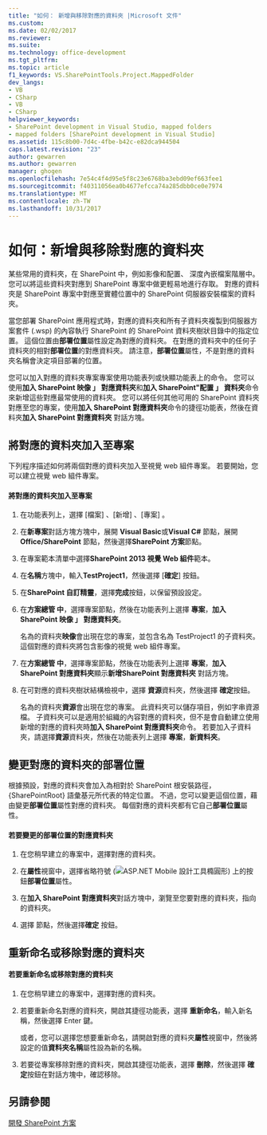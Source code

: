 ```yaml
---
title: "如何： 新增與移除對應的資料夾 |Microsoft 文件"
ms.custom: 
ms.date: 02/02/2017
ms.reviewer: 
ms.suite: 
ms.technology: office-development
ms.tgt_pltfrm: 
ms.topic: article
f1_keywords: VS.SharePointTools.Project.MappedFolder
dev_langs:
- VB
- CSharp
- VB
- CSharp
helpviewer_keywords:
- SharePoint development in Visual Studio, mapped folders
- mapped folders [SharePoint development in Visual Studio]
ms.assetid: 115c8b00-7d4c-4fbe-b42c-e82dca944504
caps.latest.revision: "23"
author: gewarren
ms.author: gewarren
manager: ghogen
ms.openlocfilehash: 7e54c4f4d95e5f8c23e6768ba3ebd09ef663fee1
ms.sourcegitcommit: f40311056ea0b4677efcca74a285dbb0ce0e7974
ms.translationtype: MT
ms.contentlocale: zh-TW
ms.lasthandoff: 10/31/2017
---
```

# <a name="how-to-add-and-remove-mapped-folders"></a>如何：新增與移除對應的資料夾
  某些常用的資料夾，在 SharePoint 中，例如影像和配置、 深度內嵌檔案階層中。 您可以將這些資料夾對應到 SharePoint 專案中做更輕易地進行存取。 對應的資料夾是 SharePoint 專案中對應至實體位置中的 SharePoint 伺服器安裝檔案的資料夾。  
  
 當您部署 SharePoint 應用程式時，對應的資料夾和所有子資料夾複製到伺服器方案套件 (.wsp) 的內容執行 SharePoint 的 SharePoint 資料夾樹狀目錄中的指定位置。 這個位置由**部署位置**屬性設定為對應的資料夾。 在對應的資料夾中的任何子資料夾的相對**部署位置**的對應資料夾。 請注意，**部署位置**屬性，不是對應的資料夾名稱會決定項目部署的位置。  
  
 您可以加入對應的資料夾專案專案使用功能表列或快顯功能表上的命令。 您可以使用**加入 SharePoint 映像 」 對應資料夾**和**加入 SharePoint"配置 」 資料夾**命令來新增這些對應最常使用的資料夾。 您可以將任何其他可用的 SharePoint 資料夾對應至您的專案，使用**加入 SharePoint 對應資料夾**命令的捷徑功能表，然後在資料夾**加入 SharePoint 對應資料夾**  對話方塊。  
  
## <a name="adding-mapped-folders-to-a-project"></a>將對應的資料夾加入至專案  
 下列程序描述如何將兩個對應的資料夾加入至視覺 web 組件專案。 若要開始，您可以建立視覺 web 組件專案。  
  
#### <a name="to-add-mapped-folders-to-a-project"></a>將對應的資料夾加入至專案  
  
1.  在功能表列上，選擇 [檔案] 、[新增] 、[專案] 。  
  
2.  在**新專案**對話方塊方塊中，展開  **Visual Basic**或**Visual C#**  節點，展開**Office/SharePoint**  節點，然後選擇**SharePoint 方案**節點。  
  
3.  在專案範本清單中選擇**SharePoint 2013 視覺 Web 組件**範本。  
  
4.  在**名稱**方塊中，輸入**TestProject1**，然後選擇 [**確定**] 按鈕。  
  
5.  在**SharePoint 自訂精靈**，選擇**完成**按鈕，以保留預設設定。  
  
6.  在**方案總管 中**，選擇專案節點，然後在功能表列上選擇 **專案**，**加入 SharePoint 映像 」 對應資料夾**。  
  
     名為的資料夾**映像**會出現在您的專案，並包含名為 TestProject1 的子資料夾。 這個對應的資料夾將包含影像的視覺 web 組件專案。  
  
7.  在**方案總管 中**，選擇專案節點，然後在功能表列上選擇 **專案**，**加入 SharePoint 對應資料夾**顯示**新增SharePoint 對應資料夾** 對話方塊。  
  
8.  在可對應的資料夾樹狀結構檢視中，選擇 **資源**資料夾，然後選擇 **確定**按鈕。  
  
     名為的資料夾**資源**會出現在您的專案。 此資料夾可以儲存項目，例如字串資源檔。 子資料夾可以是適用於組織的內容對應的資料夾，但不是會自動建立使用新增的對應的資料夾時**加入 SharePoint 對應資料夾**命令。 若要加入子資料夾，請選擇**資源**資料夾，然後在功能表列上選擇 **專案**，**新資料夾**。  
  
## <a name="changing-the-deployment-location-of-a-mapped-folder"></a>變更對應的資料夾的部署位置  
 根據預設，對應的資料夾會加入為相對於 SharePoint 根安裝路徑，{SharePointRoot} 語彙基元所代表的特定位置。 不過，您可以變更這個位置，藉由變更**部署位置**屬性對應的資料夾。 每個對應的資料夾都有它自己**部署位置**屬性。  
  
#### <a name="to-change-the-deployment-location-of-a-mapped-folder"></a>若要變更的部署位置的對應資料夾  
  
1.  在您稍早建立的專案中，選擇對應的資料夾。  
  
2.  在**屬性**視窗中，選擇省略符號 (![ASP.NET Mobile 設計工具橢圓形](../sharepoint/media/mwellipsis.gif "ASP.NET Mobile 設計工具橢圓形")) 上的按鈕**部署位置**屬性。  
  
3.  在**加入 SharePoint 對應資料夾**對話方塊中，瀏覽至您要對應的資料夾，指向的資料夾。  
  
4.  選擇  節點，然後選擇**確定** 按鈕。  
  
## <a name="renaming-or-removing-mapped-folders"></a>重新命名或移除對應的資料夾  
  
#### <a name="to-rename-or-remove-a-mapped-folder"></a>若要重新命名或移除對應的資料夾  
  
1.  在您稍早建立的專案中，選擇對應的資料夾。  
  
2.  若要重新命名對應的資料夾，開啟其捷徑功能表，選擇 **重新命名**，輸入新名稱，然後選擇 Enter 鍵。  
  
     或者，您可以選擇您想要重新命名，請開啟對應的資料夾**屬性**視窗中，然後將設定的值**資料夾名稱**屬性設為新的名稱。  
  
3.  若要從專案移除對應的資料夾，開啟其捷徑功能表，選擇 **刪除**，然後選擇 **確定**按鈕在對話方塊中，確認移除。  
  
## <a name="see-also"></a>另請參閱  
 [開發 SharePoint 方案](../sharepoint/developing-sharepoint-solutions.md)  
  
  